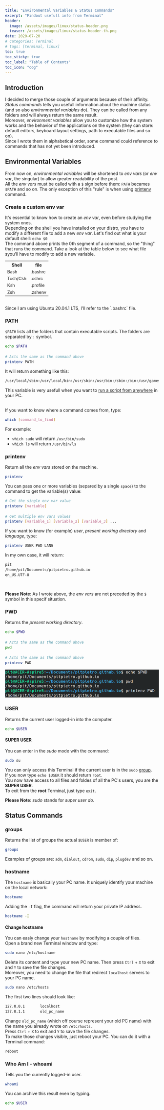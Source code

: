 ```yaml
---
title: "Environmental Variables & Status Commands"
excerpt: "Findout usefull info from Terminal"
header:
  image: /assets/images/linux/status-header.png
  teaser: /assets/images/linux/status-header-th.png
date: 2020-07-20
# categories: Terminal
# tags: [terminal, linux]
toc: true
toc_sticky: true
toc_label: "Table of Contents"
toc_icon: "cog"
---
```


## Introduction
I decided to merge those couple of arguments because of their affinity.<br>
*Status commands* tells you usefull information about the machine status (and so also *environmental variables* do). They can be called from any folders and will always return the same result.<br>
Moreover, *environment variables* allow you to customize how the system works and the behavior of the applications on the system (they can store: default editors, keyboard layout settings, path to executable files and so on).<br>
Since I wrote them in alphabetical order, some command could reference to commands that has not yet been introduced.

## Environmental Variables
From now on, *environmental variables* will be shortened to *env vars* (or *env var*, the singular) to allow greater readability of the post.<br>
All the *env vars* must be called with a `$` sign before them: `PATH` becames `$PATH` and so on. The only exception of this "rule" is when using [printenv](#printenv) command.

### Create a custom env var
It's essential to know how to create an *env var*, even before studying the system ones.<br>
Depending on the shell you have installed on your distro, you have to modify a different file to add a new *env var*. Let's find out what is your default shell: `echo $0`<br>
The command above prints the 0th segment of a command, so the "thing" that runs the command. Take a look at the table below to see what file syou'll have to modify to add a new variable.

<table width="100%">
  <tr>
    <th>Shell</th>
    <th>file</th>
  </tr>
  <tr>
    <td>Bash</td>
    <td>.bashrc</td>
  </tr>
  <tr>
    <td>Tcsh/Csh</td>
    <td>.cshrc</td>
  </tr>
  <tr>
    <td>Ksh</td>
    <td>.profile</td>
  </tr>
  <tr>
    <td>Zsh</td>
    <td>.zshenv</td>
  </tr>
</table>

<!--
This does not work
| Shell    	| file     	|
|----------	|----------	|
| Bash     	| .bashrc  	|
| Tcsh/Csh 	| .cshrc   	|
| Ksh      	| .profile 	|
| Zsh      	| .zshenv  	|
-->
<br>
Since I am using Ubuntu 20.04.1 LTS, I'll refer to the `.bashrc` file.

### PATH
`$PATH` lists all the folders that contain executable scripts. The folders are separated by `:` symbol.
```bash
echo $PATH

# Acts the same as the command above
printenv PATH
```

It will return something like this:
```bash
/usr/local/sbin:/usr/local/bin:/usr/sbin:/usr/bin:/sbin:/bin:/usr/games:/usr/local/games:/snap/bin
```

This variable is very usefull when you want to [run a script from anywhere](https://pitpietro.github.io/linux/run-script-anywhere/) in your PC.<br><br>

If you want to know where a command comes from, type:
```bash
which [command_to_find]
```

For example:
- `which sudo` will return `/usr/bin/sudo`
- `which ls` will return `/usr/bin/ls`


### printenv
Return all the *env vars* stored on the machine.
```bash
printenv
```

You can pass one or more variables (separed by a single `space`) to the command to get the variable(s) value:
```bash
# Get the single env var value
printenv [variable]

# Get multiple env vars values
printenv [variable_1] [variable_2] [variable_3] ... 
```

If you want to know (for example) *user*, *present working directory* and *language*, type:
```bash
printenv USER PWD LANG
```

In my own case, it will return:
```bash
pit
/home/pit/Documents/pitpietro.github.io
en_US.UTF-8
```
<br>

**Please Note**: As I wrote above, the *env vars* are not preceded by the `$` symbol in this specif situation.

### PWD
Returns the *present working directory*.
```bash
echo $PWD

# Acts the same as the command above
pwd

# Acts the same as the command above
printenv PWD
```

![pwd screen](/assets/images/linux/env_var_status/pwd_.png)

### USER
Returns the current user logged-in into the computer.
```bash
echo $USER
```

#### SUPER USER
You can enter in the *sudo* mode with the command:
```bash
sudo su
```

You can only access this Terminal if the current user is in the `sudo` [group](#groups).<br>
If you now type `echo $USER` it should return `root`.<br>
You now have access to all files and foldes of all the PC's users, you are the **SUPER USER**.<br>
To exit from the **root** Terminal, just type `exit`.<br>

**Please Note**: *sudo* stands for *super user do*.

## Status Commands
### groups
Returns the list of groups the actual `$USER` is member of:
```bash
groups
```

Examples of groups are: `adm`, `dialout`, `cdrom`, `sudo`, `dip`, `plugdev` and so on.

### hostname
The `hostname` is basically your PC name. It uniquely identify your machine on the local network:
```bash
hostname
```

Adding the `-I` flag, the command will return your private IP address.
```bash
hostname -I
```

#### Change hostname
You can easly change your `hostname` by modifying a couple of files.<br>
Open a brand new Terminal window and type:
```bash
sudo nano /etc/hostname
```

Delete its content and type your new PC name. Then press `Ctrl` + `X` to exit and `Y` to save the file changes.<br>
Moreover, you need to change the file that redirect `localhost` servers to your PC name.
```bash
sudo nano /etc/hosts
```

The first two lines should look like:
 ```bash
127.0.0.1       localhost
127.0.1.1       old_pc_name
```

Change `old_pc_name` (which off course represent your old PC name) with the name you already wrote on `/etc/hosts`.<br>
Press `Ctrl` + `X` to exit and `Y` to save the file changes.<br>
To make those changes visible, just reboot your PC. You can do it with a Terminal command:
```bash
reboot
```

### Who Am I - whoami
Tells you the currently logged-in user.
```bash
whoami
```

You can archive this result even by typing.
```bash
echo $USER
```


<!--
When you open a Terminal window, you are faced with such a structure:
```bash
$USER@hostname:~$PWD$
```

$PWD without /home/$USER

-->
